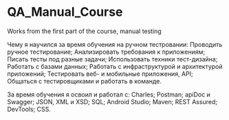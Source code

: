 # QA_Manual_Course
Works from the first part of the course, manual testing

Чему я научился за время обучения на ручном тестровании:
  Проводить ручное тестирование;
  Анализировать требования к приложениям;
  Писать тесты под разные задачи;
  Использовать техники тест-дизайна;
  Работать с базами данных;
  Работать с инфраструктурой и архитектурой приложений;
  Тестировать веб- и мобильные приложения, API;
  Общаться с тестировщиками и работать в команде.

За время обучения я освоил и работал с:
  Charles;
  Postman;
  apiDoc и Swagger;
  JSON, XML и XSD;
  SQL;
  Android Studio;
  Maven;
  REST Assured;
  DevTools;
  CSS.


  

